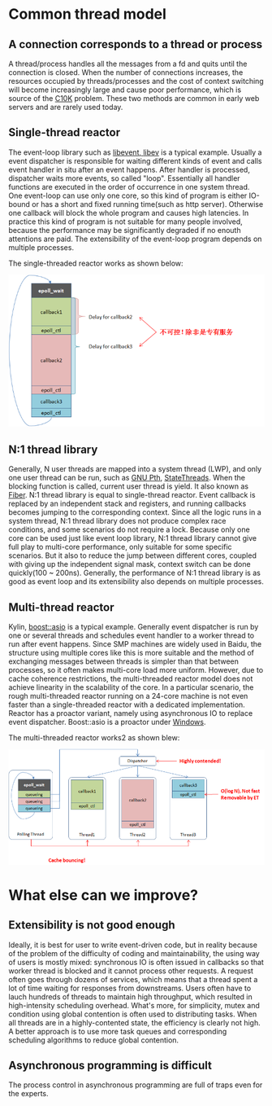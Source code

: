 # Common thread model

## A connection corresponds to a thread or process

A thread/process handles all the messages from a fd and quits until the connection is closed. When the number of connections increases, the resources occupied by threads/processes and the cost of context switching will become increasingly large and cause poor performance, which is source of the [C10K](http://en.wikipedia.org/wiki/C10k_problem) problem. These two methods are common in early web servers and are rarely used today.

## Single-thread reactor

The event-loop library such as [libevent](http://libevent.org/)[, ](http://en.wikipedia.org/wiki/Reactor_pattern)[libev](http://software.schmorp.de/pkg/libev.html) is a typical example. Usually a event dispatcher is responsible for waiting different kinds of event and calls event handler in situ after an event happens. After handler is processed, dispatcher waits more events, so called "loop". Essentially all handler functions are executed in the order of occurrence in one system thread. One event-loop can use only one core, so this kind of program is either IO-bound or has a short and fixed running time(such as http server). Otherwise one callback will block the whole program and causes high latencies. In practice this kind of program is not suitable for many people involved, because the performance may be significantly degraded if no enouth attentions are paid. The extensibility of the event-loop program depends on multiple processes.

The single-threaded reactor works as shown below:

![img](../images/threading_overview_1.png)

## N:1 thread library

Generally, N user threads are mapped into a system thread (LWP), and only one user thread can be run, such as [GNU Pth](http://www.gnu.org/software/pth/pth-manual.html), [StateThreads](http://state-threads.sourceforge.net/index.html). When the blocking function is called, current user thread is yield. It also known as [Fiber](http://en.wikipedia.org/wiki/Fiber_(computer_science)). N:1 thread library is equal to single-thread reactor. Event callback is replaced by an independent stack and registers, and running callbacks becomes jumping to the corresponding context. Since all the logic runs in a system thread, N:1 thread library does not produce complex race conditions, and some scenarios do not require a lock. Because only one core can be used just like event loop library, N:1 thread library cannot give full play to multi-core performance, only suitable for some specific scenarios. But it also to reduce the jump between different cores, coupled with giving up the independent signal mask, context switch can be done quickly(100 ~ 200ns). Generally, the performance of N:1 thread library is as good as event loop and its extensibility also depends on multiple processes.

## Multi-thread reactor

Kylin, [boost::asio](http://www.boost.org/doc/libs/1_56_0/doc/html/boost_asio.html) is a typical example. Generally event dispatcher is run by one or several threads and schedules event handler to a worker thread to run after event happens. Since SMP machines are widely used in Baidu, the structure using multiple cores like this is more suitable and the method of exchanging messages between threads is simpler than that between processes, so it often makes multi-core load more uniform. However, due to cache coherence restrictions, the multi-threaded reactor model does not achieve linearity in the scalability of the core. In a particular scenario, the rough multi-threaded reactor running on a 24-core machine is not even faster than a single-threaded reactor with a dedicated implementation. Reactor has a proactor variant, namely using asynchronous IO to replace event dispatcher. Boost::asio is a proactor under [Windows](http://msdn.microsoft.com/en-us/library/aa365198(VS.85).aspx).

The multi-threaded reactor works2 as shown blew:

![img](../images/threading_overview_2.png)

# What else can we improve?

## Extensibility is not good enough

Ideally, it is best for user to write event-driven code, but in reality because of the problem of the difficulty of coding and maintainability, the using way of users is mostly mixed: synchronous IO is often issued in callbacks so that worker thread is blocked and it cannot process other requests. A request often goes through dozens of services, which means that a thread spent a lot of time waiting for responses from downstreams. Users often have to lauch hundreds of threads to maintain high throughput, which resulted in high-intensity scheduling overhead. What's more, for simplicity, mutex and condition using global contention is often used to distributing tasks. When all threads are in a highly-contented state, the efficiency is clearly not high. A better approach is to use more task queues and corresponding scheduling algorithms to reduce global contention.

## Asynchronous programming is difficult

The process control in asynchronous programming are full of traps even for the experts. 


